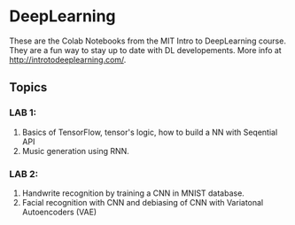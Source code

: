 # DeepLearning
These are the Colab Notebooks from the MIT Intro to DeepLearning course. They are a fun way to stay up to date with DL developements. More info at http://introtodeeplearning.com/.

## Topics

### LAB 1:
1) Basics of TensorFlow, tensor's logic, how to build a NN with Seqential API
2) Music generation using RNN.


### LAB 2:
1) Handwrite recognition by training a CNN in MNIST database.
2) Facial recognition with CNN and debiasing of CNN with Variatonal Autoencoders (VAE)
